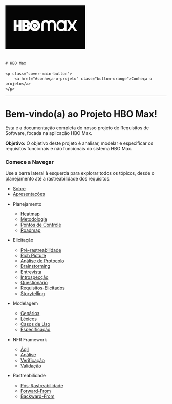 <div class="cover-main">
    <img src="img/HBO Max logo.jpg" alt="HBO Max Logo" style="max-width: 250px; margin-bottom: 20px;">

    # HBO Max

    <p class="cover-main-button">
        <a href="#conheça-o-projeto" class="button-orange">Conheça o projeto</a>
    </p>
</div>

---

# Bem-vindo(a) ao Projeto HBO Max!

Esta é a documentação completa do nosso projeto de Requisitos de Software, focada na aplicação HBO Max.

**Objetivo:** O objetivo deste projeto é analisar, modelar e especificar os requisitos funcionais e não funcionais do sistema HBO Max.

### Comece a Navegar

Use a barra lateral à esquerda para explorar todos os tópicos, desde o planejamento até a rastreabilidade dos requisitos.

* [Sobre](README.md)
* [Apresentações](Apresentacoes.md)

- Planejamento
  * [Heatmap](Planejamento/Heatmap.md)
  * [Metodologia](Planejamento/Metodologia.md)
  * [Pontos de Controle](Planejamento/PontosDeControle.md)
  * [Roadmap](Planejamento/Roadmap.md)

- Elicitação
  * [Pré-rastreabilidade](Elicitacao/Pre-Rastreabilidade.md)
  * [Rich Picture](Elicitacao/Rich-Picture.md)
  * [Análise de Protocolo](Elicitacao/Analise-de-Protocolo.md)
  * [Brainstorming](Elicitacao/Brainstorming.md)
  * [Entrevista](Elicitacao/Entrevista.md)
  * [Introspecção](Elicitacao/Introspeccao.md)
  * [Questionário](Elicitacao/Questionario.md)
  * [Requisitos-Elicitados](Elicitacao/Requisitos-Elicitados.md)
  * [Storytelling](Elicitacao/Storytelling.md)

- Modelagem
  * [Cenários](Modelagem/Cenarios.md)
  * [Léxicos](Modelagem/Lexicos.md)
  * [Casos de Uso](Modelagem/Casos-de-Uso.md)
  * [Especificação](Modelagem/Especificacao.md)

- NFR Framework
  * [Ágil](NFR/Agil.md)
  * [Análise](NFR/Analise.md)
  * [Verificação](NFR/Verificacao.md)
  * [Validação](NFR/Validacao.md)

- Rastreabilidade
  * [Pós-Rastreabilidade](Rastreabilidade/Pos-Rastreabilidade.md)
  * [Forward-From](Rastreabilidade/Forward-From.md)
  * [Backward-From](Rastreabilidade/Backward-From.md)
